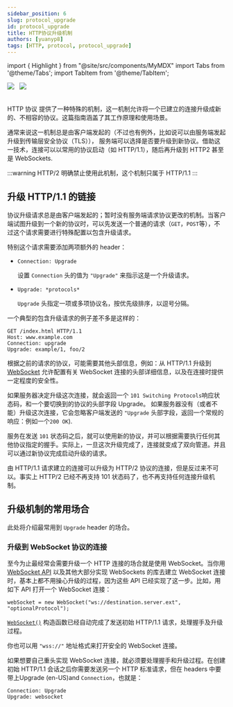 ```yaml
---
sidebar_position: 6
slug: protocol_upgrade
id: protocol_upgrade
title: HTTP协议升级机制
authors: [yuanyp8]
tags: [HTTP, protocol, protocol_upgrade]
---
```


import { Highlight } from "@site/src/components/MyMDX"
import Tabs from '@theme/Tabs';
import TabItem from '@theme/TabItem';

<img className="Badges" src="https://img.shields.io/badge/author-yuanyp8-yellowgreen" />  
&nbsp;
 <img className="Badges" src="https://img.shields.io/badge/reference-mozilla-lightgrey"/><br/>  
&nbsp;
<br />

HTTP 协议 提供了一种特殊的机制，这一机制允许将一个已建立的连接升级成新的、不相容的协议。这篇指南涵盖了其工作原理和使用场景。

通常来说这一机制总是由客户端发起的（不过也有例外，比如说可以由服务端发起升级到传输层安全协议（TLS））， 服务端可以选择是否要升级到新协议。借助这一技术，连接可以以常用的协议启动（如 HTTP/1.1），随后再升级到 HTTP2 甚至是 WebSockets.

:::warning
HTTP/2 明确禁止使用此机制，这个机制只属于 HTTP/1.1
:::



## 升级 HTTP/1.1 的链接

协议升级请求总是由客户端发起的；暂时没有服务端请求协议更改的机制。当客户端试图升级到一个新的协议时，可以先发送一个普通的请求（`GET`，`POST`等），不过这个请求需要进行特殊配置以包含升级请求。

特别这个请求需要添加两项额外的 header：

-   `Connection: Upgrade`

    设置 `Connection` 头的值为 `"Upgrade"` 来指示这是一个升级请求。

-   `Upgrade: *protocols*`

    `Upgrade` 头指定一项或多项协议名，按优先级排序，以逗号分隔。

一个典型的包含升级请求的例子差不多是这样的：

```
GET /index.html HTTP/1.1
Host: www.example.com
Connection: upgrade
Upgrade: example/1, foo/2
```

根据之前的请求的协议，可能需要其他头部信息，例如：从 HTTP/1.1 升级到[WebSocket](https://developer.mozilla.org/en-US/docs/Web/API/WebSocket) 允许配置有关 WebSocket 连接的头部详细信息，以及在连接时提供一定程度的安全性。

如果服务器决定升级这次连接，就会返回一个 `101 Switching Protocols`响应状态码，和一个要切换到的协议的头部字段 Upgrade。 如果服务器没有（或者不能）升级这次连接，它会忽略客户端发送的 `"Upgrade` 头部字段，返回一个常规的响应：例如一个`200 OK`).

服务在发送 `101` 状态码之后，就可以使用新的协议，并可以根据需要执行任何其他协议指定的握手。实际上，一旦这次升级完成了，连接就变成了双向管道。并且可以通过新协议完成启动升级的请求。

由 HTTP/1.1 请求建立的连接可以升级为 HTTP/2 协议的连接，但是反过来不可以。事实上 HTTP/2 已经不再支持 101 状态码了，也不再支持任何连接升级机制。

## 升级机制的常用场合

此处将介绍最常用到 `Upgrade` header 的场合。

### 升级到 WebSocket 协议的连接

至今为止最经常会需要升级一个 HTTP 连接的场合就是使用 WebSocket。当你用 [WebSocket API](https://developer.mozilla.org/en-US/docs/Web/API/WebSocket) 以及其他大部分实现 WebSockets 的库去建立 WebSocket 连接时，基本上都不用操心升级的过程，因为这些 API 已经实现了这一步。比如，用如下 API 打开一个 WebSocket 连接：

```
webSocket = new WebSocket("ws://destination.server.ext", "optionalProtocol");
```

[`WebSocket()`](https://developer.mozilla.org/zh-CN/docs/Web/API/WebSocket/WebSocket) 构造函数已经自动完成了发送初始 HTTP/1.1 请求，处理握手及升级过程。

你也可以用 `"wss://"` 地址格式来打开安全的 WebSocket 连接。

如果想要自己重头实现 WebSocket 连接，就必须要处理握手和升级过程。在创建初始 HTTP/1.1 会话之后你需要发送另一个 HTTP 标准请求，但在 headers 中要带上Upgrade (en-US)and `Connection`，也就是：

```
Connection: Upgrade
Upgrade: websocket
```

